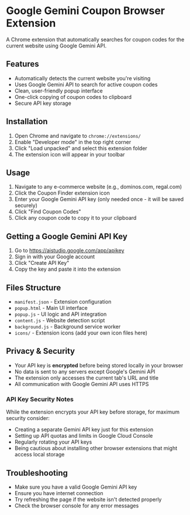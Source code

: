 # Google Gemini Coupon Browser Extension

A Chrome extension that automatically searches for coupon codes for the current website using Google Gemini API.

## Features

- Automatically detects the current website you're visiting
- Uses Google Gemini API to search for active coupon codes
- Clean, user-friendly popup interface
- One-click copying of coupon codes to clipboard
- Secure API key storage

## Installation

1. Open Chrome and navigate to `chrome://extensions/`
2. Enable "Developer mode" in the top right corner
3. Click "Load unpacked" and select this extension folder
4. The extension icon will appear in your toolbar

## Usage

1. Navigate to any e-commerce website (e.g., dominos.com, regal.com)
2. Click the Coupon Finder extension icon
3. Enter your Google Gemini API key (only needed once - it will be saved securely)
4. Click "Find Coupon Codes"
5. Click any coupon code to copy it to your clipboard

## Getting a Google Gemini API Key

1. Go to https://aistudio.google.com/app/apikey
2. Sign in with your Google account
3. Click "Create API Key"
4. Copy the key and paste it into the extension

## Files Structure

- `manifest.json` - Extension configuration
- `popup.html` - Main UI interface
- `popup.js` - UI logic and API integration
- `content.js` - Website detection script
- `background.js` - Background service worker
- `icons/` - Extension icons (add your own icon files here)

## Privacy & Security

- Your API key is **encrypted** before being stored locally in your browser
- No data is sent to any servers except Google's Gemini API
- The extension only accesses the current tab's URL and title
- All communication with Google Gemini API uses HTTPS

### API Key Security Notes

While the extension encrypts your API key before storage, for maximum security consider:
- Creating a separate Gemini API key just for this extension
- Setting up API quotas and limits in Google Cloud Console
- Regularly rotating your API keys
- Being cautious about installing other browser extensions that might access local storage

## Troubleshooting

- Make sure you have a valid Google Gemini API key
- Ensure you have internet connection
- Try refreshing the page if the website isn't detected properly
- Check the browser console for any error messages